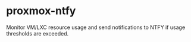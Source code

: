 # proxmox-ntfy
Monitor VM/LXC resource usage and send notifications to NTFY if usage thresholds are exceeded.
